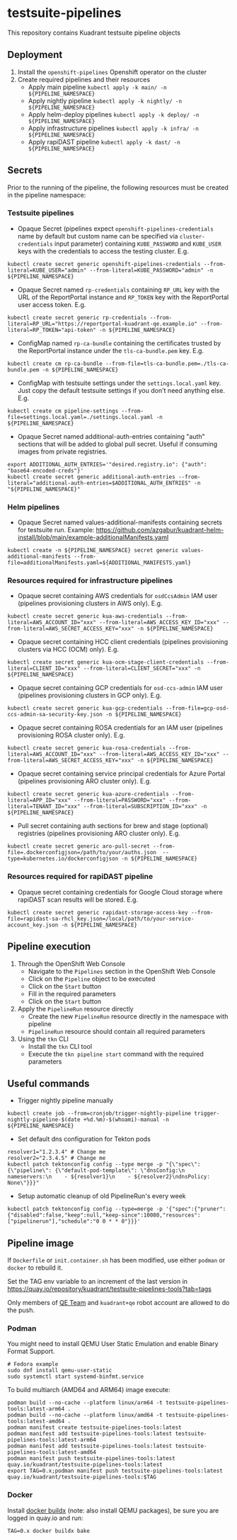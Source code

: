 testsuite-pipelines
===
This repository contains Kuadrant testsuite pipeline objects

Deployment
---
1. Install the `openshift-pipelines` Openshift operator on the cluster
2. Create required pipelines and their resources
   * Apply main pipeline `kubectl apply -k main/ -n ${PIPELINE_NAMESPACE}`
   * Apply nightly pipeline `kubectl apply -k nightly/ -n ${PIPELINE_NAMESPACE}`
   * Apply helm-deploy pipelines `kubectl apply -k deploy/ -n ${PIPELINE_NAMESPACE}`
   * Apply infrastructure pipelines `kubectl apply -k infra/ -n ${PIPELINE_NAMESPACE}`
   * Apply rapiDAST pipeline `kubectl apply -k dast/ -n ${PIPELINE_NAMESPACE}`

Secrets
---
Prior to the running of the pipeline, the following resources must be created in the pipeline namespace:

### Testsuite pipelines
- Opaque Secret (pipelines expect `openshift-pipelines-credentials` name by default but custom name can be specified via `cluster-credentials` input parameter) containing `KUBE_PASSWORD` and `KUBE_USER` keys 
with the credentials to access the testing cluster. E.g.
```shell
kubectl create secret generic openshift-pipelines-credentials --from-literal=KUBE_USER="admin" --from-literal=KUBE_PASSWORD="admin" -n ${PIPELINE_NAMESPACE}
```
- Opaque Secret named `rp-credentials` containing `RP_URL` key with the URL of the ReportPortal instance 
and `RP_TOKEN` key with the ReportPortal user access token. E.g.
```shell
kubectl create secret generic rp-credentials --from-literal=RP_URL="https://reportportal-kuadrant-qe.example.io" --from-literal=RP_TOKEN="api-token" -n ${PIPELINE_NAMESPACE}
```
- ConfigMap named `rp-ca-bundle` containing the certificates trusted by the ReportPortal instance under the `tls-ca-bundle.pem` key. E.g.
```shell
kubectl create cm rp-ca-bundle --from-file=tls-ca-bundle.pem=./tls-ca-bundle.pem -n ${PIPELINE_NAMESPACE}
```
- ConfigMap with testsuite settings under the `settings.local.yaml` key. Just copy the default testsuite settings if you don't need anything else. E.g.
```shell
kubectl create cm pipeline-settings --from-file=settings.local.yaml=./settings.local.yaml -n ${PIPELINE_NAMESPACE}
```

- Opaque Secret named additional-auth-entries containing "auth" sections that will be added to global pull secret. Useful if consuming images from private registries.
```shell
export ADDITIONAL_AUTH_ENTRIES='"desired.registry.io": {"auth": "base64-encoded-creds"}'
kubectl create secret generic additional-auth-entries --from-literal="additional-auth-entries=$ADDITIONAL_AUTH_ENTRIES" -n "${PIPELINE_NAMESPACE}"
```

### Helm pipelines
- Opaque Secret named values-additional-manifests containing secrets for testsuite run. Example: https://github.com/azgabur/kuadrant-helm-install/blob/main/example-additionalManifests.yaml
```shell
kubectl create -n ${PIPELINE_NAMESPACE} secret generic values-additional-manifests --from-file=additionalManifests.yaml=${ADDITIONAL_MANIFESTS.yaml}
```

### Resources required for infrastructure pipelines
- Opaque secret containing AWS credentials for `osdCcsAdmin` IAM user (pipelines provisioning clusters in AWS only). E.g.
```shell
kubectl create secret generic kua-aws-credentials --from-literal=AWS_ACCOUNT_ID="xxx" --from-literal=AWS_ACCESS_KEY_ID="xxx" --from-literal=AWS_SECRET_ACCESS_KEY="xxx" -n ${PIPELINE_NAMESPACE}
```

- Opaque secret containing HCC client credentials (pipelines provisioning clusters via HCC (OCM) only). E.g.
```shell
kubectl create secret generic kua-ocm-stage-client-credentials --from-literal=CLIENT_ID="xxx" --from-literal=CLIENT_SECRET="xxx" -n ${PIPELINE_NAMESPACE}
```

- Opaque secret containing GCP credentials for `osd-ccs-admin` IAM user (pipelines provisioning clusters in GCP only). E.g.
```shell
kubectl create secret generic kua-gcp-credentials --from-file=gcp-osd-ccs-admin-sa-security-key.json -n ${PIPELINE_NAMESPACE}
```

- Opaque secret containing ROSA credentials for an IAM user (pipelines provisioning ROSA cluster only). E.g.
```shell
kubectl create secret generic kua-rosa-credentials --from-literal=AWS_ACCOUNT_ID="xxx" --from-literal=AWS_ACCESS_KEY_ID="xxx" --from-literal=AWS_SECRET_ACCESS_KEY="xxx" -n ${PIPELINE_NAMESPACE}
```

- Opaque secret containing service principal credentials for Azure Portal (pipelines provisioning ARO cluster only). E.g.
```shell
kubectl create secret generic kua-azure-credentials --from-literal=APP_ID="xxx" --from-literal=PASSWORD="xxx" --from-literal=TENANT_ID="xxx" --from-literal=SUBSCRIPTION_ID="xxx" -n ${PIPELINE_NAMESPACE}
```

- Pull secret containing auth sections for brew and stage (optional) registries (pipelines provisioning ARO cluster only). E.g.
```shell
kubectl create secret generic aro-pull-secret --from-file=.dockerconfigjson=/path/to/your/auths.json  --type=kubernetes.io/dockerconfigjson -n ${PIPELINE_NAMESPACE}
```

### Resources required for rapiDAST pipeline
- Opaque secret containing credentials for Google Cloud storage where rapiDAST scan results will be stored. E.g.
```shell
kubectl create secret generic rapidast-storage-access-key --from-file=rapidast-sa-rhcl_key.json=/local/path/to/your-service-account_key.json -n ${PIPELINE_NAMESPACE}
```

Pipeline execution
---
1. Through the OpenShift Web Console
    - Navigate to the `Pipelines` section in the OpenShift Web Console
    - Click on the `Pipeline` object to be executed
    - Click on the `Start` button
    - Fill in the required parameters
    - Click on the `Start` button
2. Apply the `PipelineRun` resource directly
    - Create the new `PipelineRun` resource directly in the namespace with pipeline
    - `PipelineRun` resource should contain all required parameters
3. Using the `tkn` CLI
    - Install the `tkn` CLI tool
    - Execute the `tkn pipeline start` command with the required parameters

Useful commands
---
* Trigger nightly pipeline manually
```shell
kubectl create job --from=cronjob/trigger-nightly-pipeline trigger-nightly-pipeline-$(date +%d.%m)-$(whoami)-manual -n ${PIPELINE_NAMESPACE}
```

* Set default dns configuration for Tekton pods
```shell
resolver1="1.2.3.4" # Change me
resolver2="2.3.4.5" # Change me
kubectl patch tektonconfig config --type merge -p "{\"spec\": {\"pipeline\": {\"default-pod-template\": \"dnsConfig:\n  nameservers:\n    - ${resolver1}\n    - ${resolver2}\ndnsPolicy: None\"}}}"
```

* Setup automatic cleanup of old PipelineRun's every week
```shell
kubectl patch tektonconfig config --type=merge -p '{"spec":{"pruner":{"disabled":false,"keep":null,"keep-since":10080,"resources":["pipelinerun"],"schedule":"0 0 * * 0"}}}'
```

Pipeline image
---
If `Dockerfile` or `init.container.sh` has been modified, use either `podman` or `docker` to rebuild it.

Set the TAG env variable to an increment of the last version in https://quay.io/repository/kuadrant/testsuite-pipelines-tools?tab=tags

Only members of [QE Team](https://quay.io/organization/kuadrant/teams/qe) and `kuadrant+qe` robot account are allowed to do the push.

### Podman
You might need to install QEMU User Static Emulation and enable Binary Format Support.
```shell
# Fedora example
sudo dnf install qemu-user-static
sudo systemctl start systemd-binfmt.service
```

To build multiarch (AMD64 and ARM64) image execute:
```shell
podman build --no-cache --platform linux/arm64 -t testsuite-pipelines-tools:latest-arm64 .
podman build --no-cache --platform linux/amd64 -t testsuite-pipelines-tools:latest-amd64 .
podman manifest create testsuite-pipelines-tools:latest
podman manifest add testsuite-pipelines-tools:latest testsuite-pipelines-tools:latest-arm64
podman manifest add testsuite-pipelines-tools:latest testsuite-pipelines-tools:latest-amd64
podman manifest push testsuite-pipelines-tools:latest quay.io/kuadrant/testsuite-pipelines-tools:latest
export TAG=0.x;podman manifest push testsuite-pipelines-tools:latest quay.io/kuadrant/testsuite-pipelines-tools:$TAG
```

### Docker
Install [docker buildx](https://github.com/docker/buildx)
(note: also install QEMU packages), be sure you are logged in quay.io and run:

```shell
TAG=0.x docker buildx bake 
```
